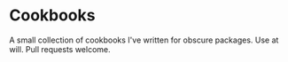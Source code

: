 Cookbooks
=========

A small collection of cookbooks I've written for obscure packages. Use at will. Pull requests welcome.
